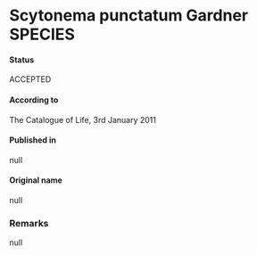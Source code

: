 # Scytonema punctatum Gardner SPECIES

#### Status
ACCEPTED

#### According to
The Catalogue of Life, 3rd January 2011

#### Published in
null

#### Original name
null

### Remarks
null